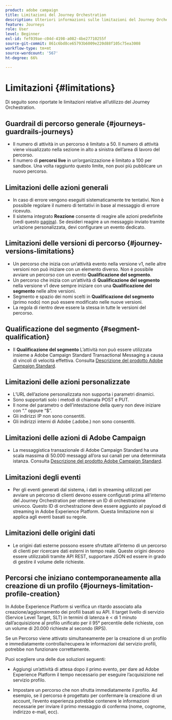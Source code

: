 ```yaml
---
product: adobe campaign
title: Limitazioni del Journey Orchestration
description: Ulteriori informazioni sulle limitazioni del Journey Orchestration
feature: Journeys
role: User
level: Beginner
exl-id: fef039ae-c04d-4198-a082-4be27710255f
source-git-commit: 861c6bd8ce65793b6009e220d88f105c75ea3008
workflow-type: tm+mt
source-wordcount: '567'
ht-degree: 66%

---
```


# Limitazioni  {#limitations}

Di seguito sono riportate le limitazioni relative all’utilizzo del Journey Orchestration.

## Guardrail di percorso generale {#journeys-guardrails-journeys}

* Il numero di attività in un percorso è limitato a 50. Il numero di attività viene visualizzato nella sezione in alto a sinistra dell’area di lavoro del percorso.
* Il numero di **percorsi live** in un’organizzazione è limitato a 100 per sandbox. Una volta raggiunto questo limite, non puoi più pubblicare un nuovo percorso.

## Limitazioni delle azioni generali

* In caso di errore vengono eseguiti sistematicamente tre tentativi. Non è possibile regolare il numero di tentativi in base al messaggio di errore ricevuto. 
* Il sistema integrato **Reazione** consente di reagire alle azioni predefinite (vedi questo [pagina](../building-journeys/reaction-events.md)). Se desideri reagire a un messaggio inviato tramite un’azione personalizzata, devi configurare un evento dedicato. 

## Limitazioni delle versioni di percorso {#journey-versions-limitations}

* Un percorso che inizia con un’attività evento nella versione v1, nelle altre versioni non può iniziare con un elemento diverso. Non è possibile avviare un percorso con un evento **Qualificazione del segmento**.
* Un percorso che inizia con un’attività di **Qualificazione del segmento** nella versione v1 deve sempre iniziare con una **Qualificazione del segmento** nelle altre versioni.
* Segmento e spazio dei nomi scelti in **Qualificazione del segmento** (primo nodo) non può essere modificato nelle nuove versioni.
* La regola di rientro deve essere la stessa in tutte le versioni del percorso.

## Qualificazione del segmento {#segment-qualification}

* Il **Qualificazione del segmento** L’attività non può essere utilizzata insieme a Adobe Campaign Standard Transactional Messaging a causa di vincoli di velocità effettiva. Consulta [Descrizione del prodotto Adobe Campaign Standard](https://helpx.adobe.com/it/legal/product-descriptions/campaign-standard.html). 
 
## Limitazioni delle azioni personalizzate

* L’URL dell’azione personalizzata non supporta i parametri dinamici. 
* Sono supportati solo i metodi di chiamata POST e PUT. 
* Il nome del parametro o dell’intestazione della query non deve iniziare con “.” oppure “$”. 
* Gli indirizzi IP non sono consentiti. 
* Gli indirizzi interni di Adobe (.adobe.) non sono consentiti.
 
## Limitazioni delle azioni di Adobe Campaign

* La messaggistica transazionale di Adobe Campaign Standard ha una scala massima di 50.000 messaggi all’ora sui canali per una determinata istanza. Consulta [Descrizione del prodotto Adobe Campaign Standard](https://helpx.adobe.com/it/legal/product-descriptions/campaign-standard.html). 
 
## Limitazioni degli eventi

* Per gli eventi generati dal sistema, i dati in streaming utilizzati per avviare un percorso di clienti devono essere configurati prima all’interno del Journey Orchestration per ottenere un ID di orchestrazione univoco. Questo ID di orchestrazione deve essere aggiunto al payload di streaming in Adobe Experience Platform. Questa limitazione non si applica agli eventi basati su regole.
 
## Limitazioni delle origini dati

* Le origini dati esterne possono essere sfruttate all’interno di un percorso di clienti per ricercare dati esterni in tempo reale. Queste origini devono essere utilizzabili tramite API REST, supportare JSON ed essere in grado di gestire il volume delle richieste.

## Percorsi che iniziano contemporaneamente alla creazione di un profilo {#journeys-limitation-profile-creation}

In Adobe Experience Platform si verifica un ritardo associato alla creazione/aggiornamento dei profili basati su API. Il target livello di servizio (Service Level Target, SLT) in termini di latenza è &lt; di 1 minuto dall’acquisizione al profilo unificato per il 95° percentile delle richieste, con un volume di 20.000 richieste al secondo (RPS).

Se un Percorso viene attivato simultaneamente per la creazione di un profilo e immediatamente controlla/recupera le informazioni dal servizio profili, potrebbe non funzionare correttamente.

Puoi scegliere una delle due soluzioni seguenti:

* Aggiungi un’attività di attesa dopo il primo evento, per dare ad Adobe Experience Platform il tempo necessario per eseguire l’acquisizione nel servizio profilo.

* Impostare un percorso che non sfrutta immediatamente il profilo. Ad esempio, se il percorso è progettato per confermare la creazione di un account, l’evento esperienza potrebbe contenere le informazioni necessarie per inviare il primo messaggio di conferma (nome, cognome, indirizzo e-mail, ecc).

